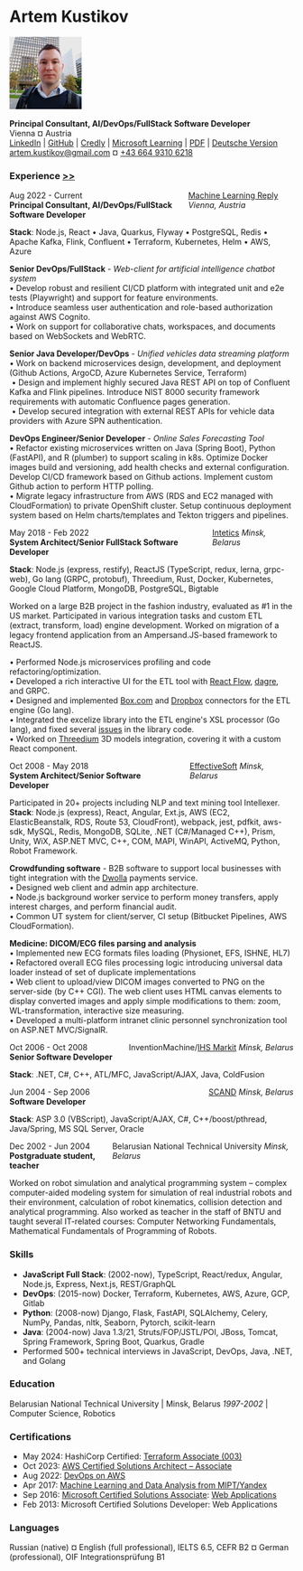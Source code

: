# Artem Kustikov
[![Photo](assets/photo-preview-128.png)](assets/photo.jpg)



**Principal Consultant, AI/DevOps/FullStack Software Developer**<br/>
Vienna ¤ Austria <br/>
[LinkedIn](https://www.linkedin.com/in/artem-kustikov-2635917/)
| [GitHub](https://github.com/artiz/)
| [Credly](https://www.credly.com/users/artem-kustikov/badges)
| [Microsoft Learning](https://docs.microsoft.com/en-us/users/artemkustikov-7649/)
| [PDF](Artem_Kustikov_CV.pdf)
| [Deutsche Version](GermanVersion.md)
<br/>
[artem.kustikov@gmail.com](mailto:artem.kustikov@gmail.com) ¤ [+43 664 9310 6218](tel:+4366493106218)

### Experience [>>](FullExperience.md)
<div style="display: flex; flex-direction: row; justify-content: space-between; gap:1rem">
    <div>Aug 2022 - Current<br/><b>Principal Consultant, AI/DevOps/FullStack Software Developer</b></div>
    <div>
    <a href="https://www.reply.com/machine-learning-reply/de">Machine Learning Reply</a>  <i>Vienna, Austria</i>
    </div>
</div>

**Stack**: Node.js, React • Java, Quarkus, Flyway • PostgreSQL, Redis • Apache Kafka, Flink, Confluent • Terraform, Kubernetes, Helm • AWS, Azure

**Senior DevOps/FullStack** - *Web-client for artificial intelligence chatbot system*<br/>
• Develop robust and resilient CI/CD platform with integrated unit and e2e tests (Playwright) and support for feature environments.<br/>
• Introduce seamless user authentication and role-based authorization against AWS Cognito.<br/>
• Work on support for collaborative chats, workspaces, and documents based on WebSockets and WebRTC.<br/>

**Senior Java Developer/DevOps** - *Unified vehicles data streaming platform*<br/>
• Work on backend microservices design, development, and deployment (Github Actions, ArgoCD, Azure Kubernetes Service, Terraform)​<br/>​
• Design and implement highly secured Java REST API on top of Confluent Kafka and Flink pipelines. Introduce NIST 8000 security framework requirements with automatic Confluence pages generation.​<br/> ​
• Develop secured integration with external REST APIs for vehicle data providers with Azure SPN authentication​.​<br/>

**DevOps Engineer/Senior Developer​** - *Online Sales Forecasting Tool*<br/>
• Refactor existing microservices written on Java (Spring Boot), Python (FastAPI), and R (plumber) to support scaling in k8s. Optimize Docker images build and versioning, add health checks and external configuration. Develop CI/CD framework based on Github actions. Implement custom Github action to perform HTTP polling.​<br/>
• Migrate legacy infrastructure from AWS (RDS and EC2 managed with CloudFormation) to private OpenShift cluster. Setup continuous deployment system based on Helm charts/templates and Tekton triggers and pipelines.​​<br/>

<div style="display: flex; flex-direction: row; justify-content: space-between;">
    <div>May 2018 - Feb 2022<br/><b>System Architect/Senior FullStack Software Developer</b></div>
    <div>
    <a href="https://intetics.com/">Intetics</a>  <i>Minsk, Belarus</i>
    </div>
</div>

**Stack**: Node.js (express, restify), ReactJS (TypeScript, redux, lerna, grpc-web), Go lang (GRPC, protobuf), Threedium, Rust, Docker, Kubernetes, Google Cloud Platform, MongoDB, PostgreSQL, Bigtable

Worked on a large B2B project in the fashion industry, evaluated as #1 in the US market.
Participated in various integration tasks and custom ETL (extract, transform, load) engine development.
Worked on migration of a legacy frontend application from an Ampersand.JS-based framework to ReactJS.

• Performed Node.js microservices profiling and code refactoring/optimization.<br/>
• Developed a rich interactive UI for the ETL tool with [React Flow](https://reactflow.dev/), [dagre](https://www.findbestopensource.com/product/dagrejs-dagre), and GRPC.<br/>
• Designed and implemented [Box.com](https://www.box.com/) and [Dropbox](https://www.dropbox.com/) connectors for the ETL engine (Go lang).<br/>
• Integrated the excelize library into the ETL engine's XSL processor (Go lang), and fixed several [issues](https://github.com/qax-os/excelize/pulls?q=is%3Apr+is%3Amerged+artiz) in the library code.<br/>
• Worked on [Threedium](https://threedium.co.uk/) 3D models integration, covering it with a custom React component.<br/>

<div style="display: flex; flex-direction: row; justify-content: space-between; gap:1rem">
    <div>Oct 2008 - May 2018<br/><b>System Architect/Senior Software Developer</b></div>
    <div>
    <a href="https://www.effectivesoft.com/">EffectiveSoft</a>  <i>Minsk, Belarus</i>
    </div>
</div>

Participated in 20+ projects including NLP and text mining tool Intellexer.<br/>
**Stack**: Node.js (express), React, Angular, Ext.js, AWS (EC2, ElasticBeanstalk, RDS, Route 53, CloudFront), webpack, jest, pdfkit, aws-sdk, MySQL, Redis, MongoDB, SQLite, .NET (C#/Managed C++), Prism, Unity, WiX, ASP.NET MVC, C++, COM, MAPI, WinAPI, ActiveMQ, Python, Robot Framework.

**Crowdfunding software** - B2B software to support local businesses with tight integration with the [Dwolla](https://www.dwolla.com/) payments service.<br/>
• Designed web client and admin app architecture.<br/>
• Node.js background worker service to perform money transfers, apply interest charges, and perform financial audit.<br/>
• Common UT system for client/server, CI setup (Bitbucket Pipelines, AWS CloudFormation).<br/>

**Medicine: DICOM/ECG files parsing and analysis**<br/>
• Implemented new ECG formats files loading (Physionet, EFS, ISHNE, HL7)<br/>
• Refactored overall ECG files processing logic introducing universal data loader instead of set of duplicate implementations<br/>
• Web client to upload/view DICOM images converted to PNG on the server-side (by C++ CGI). The web client uses HTML canvas elements to display converted images and apply simple modifications to them: zoom, WL-transformation, interactive size measuring.<br/>
• Developed a multi-platform intranet clinic personnel synchronization tool on ASP.NET MVC/SignalR.<br/>

<div style="display: flex; flex-direction: row; justify-content: space-between;">
    <div>Oct 2006 - Oct 2008<br/><b>Senior Software Developer</b></div>
    <div>
    InventionMachine/<a href="https://ihsmarkit.com/">IHS Markit</a>  <i>Minsk, Belarus</i>
    </div>
</div>

**Stack**: .NET, C#, C++, ATL/MFC, JavaScript/AJAX, Java, ColdFusion

<div style="display: flex; flex-direction: row; justify-content: space-between; gap:1rem">
    <div>Jun 2004 - Sep 2006<br/><b>Software Developer</b></div>
    <div>
        <a href="https://scand.com/">SCAND</a>  <i>Minsk, Belarus</i>
    </div>
</div>

**Stack**: ASP 3.0 (VBScript), JavaScript/AJAX, C#, C++/boost/pthread, Java/Spring, MS SQL Server, Oracle

<div style="display: flex; flex-direction: row; justify-content: space-between; gap:1remrem">
    <div>Dec 2002 - Jun 2004<br/><b>Postgraduate student, teacher</b></div>
    <div>
        Belarusian National Technical University  <i>Minsk, Belarus</i>
    </div>
</div>

Worked on robot simulation and analytical programming system – complex computer-aided modeling system for simulation of real industrial robots and their environment, calculation of robot kinematics, collision detection and analytical programming. Also worked as teacher in the staff of BNTU and taught several IT-related courses: Computer Networking Fundamentals, Mathematical Fundamentals of Programming of Robots.

### Skills
- **JavaScript Full Stack**: (2002-now), TypeScript, React/redux, Angular, Node.js, Express, Next.js, REST/GraphQL 
- **DevOps**: (2015-now) Docker, Terraform, Kubernetes, AWS, Azure, GCP, Gitlab
- **Python**: (2008-now) Django, Flask, FastAPI, SQLAlchemy, Celery, NumPy, Pandas, nltk, Seaborn, Pytorch, scikit-learn
- **Java**: (2004-now) Java 1.3/21, Struts/FOP/JSTL/POI, JBoss, Tomcat, Spring Framework, Spring Boot, Quarkus, Gradle
- Performed 500+ technical interviews in JavaScript, DevOps, Java, .NET, and Golang

### Education  
Belarusian National Technical University | Minsk, Belarus  *1997-2002* | Computer Science, Robotics

### Certifications
* May 2024: HashiCorp Certified: [Terraform Associate (003)](https://www.credly.com/badges/557b7fc7-3b7d-4e0e-a3e9-3b2ae33e5ba2)
* Oct 2023: [AWS Certified Solutions Architect – Associate](https://www.credly.com/badges/53834e5c-40db-46d0-a6b9-87f5f9e7f628)
* Aug 2022: [DevOps on AWS](https://www.coursera.org/account/accomplishments/specialization/certificate/E7P44QJ7Q5YY)
* Apr 2017: [Machine Learning and Data Analysis from MIPT/Yandex](https://www.coursera.org/account/accomplishments/specialization/certificate/7QJUMHP9B5UX)
* Sep 2016: [Microsoft Certified Solutions Associate](https://www.credly.com/badges/0daf0adb-71dc-4fc3-8c5a-203c3e0c0fdc): [Web Applications](assets/MCSA_Web_Applications.pdf)
* Feb 2013: Microsoft Certified Solutions Developer: Web Applications

### Languages
Russian (native) ¤ English (full professional), IELTS 6.5, CEFR B2 ¤ German (professional), OIF Integrationsprüfung B1


